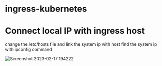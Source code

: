 # ingress-kubernetes
# Connect local IP with ingress host
  change the /etc/hosts file and link the system ip with host
  find the system ip with ipconfig command
  
  
 ![Screenshot 2023-02-17 194222](https://user-images.githubusercontent.com/65324182/219680851-ea483ac4-059e-45a9-9492-183712e884e9.jpg)
 
 

